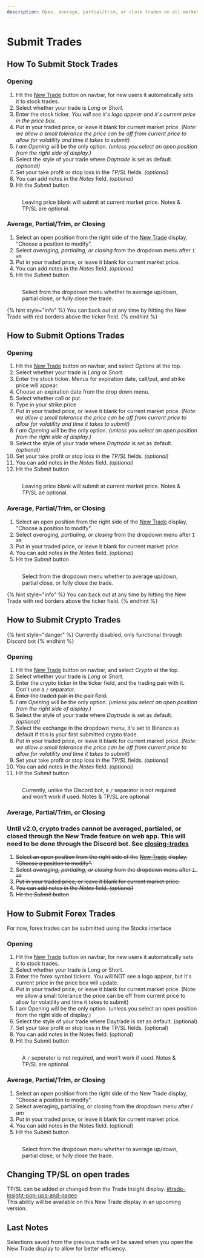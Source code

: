 ```yaml
---
description: Open, average, partial/trim, or close trades on all markets.
---
```


# Submit Trades

## How To Submit Stock Trades

### Opening

1. Hit the [New Trade](https://thetradehub.net/submit) button on navbar, for new users it automatically sets it to stock trades.
2. Select whether your trade is _Long_ or _Short._
3. Enter the stock ticker. _You will see it's logo appear and it's current price in the price box._
4. Put in your traded price, or leave it blank for current market price. _(Note: we allow a small tolerance the price can be off from current price to allow for volatility and time it takes to submit)_
5. _I am Opening_ will be the only option. _(unless you select an open position from the right side of display.)_
6. Select the style of your trade where _Daytrade_ is set as default. _(optional)_
7. Set your take profit or stop loss in the _TP/SL_ fields. _(optional)_
8. You can add notes in the _Notes_ field. _(optional)_
9. Hit the _Submit_ button

<figure><img src="../.gitbook/assets/image (149).png" alt=""><figcaption><p>Leaving price blank will submit at current market price. Notes &#x26; TP/SL are optional.</p></figcaption></figure>

### Average, Partial/Trim, or Closing

1. Select an open position from the right side of the [New Trade](https://thetradehub.net/submit) display, "Choose a position to modify".
2. Select _averaging, partialing, or closing_ from the dropdown menu after `I am`
3. Put in your traded price, or leave it blank for current market price.
4. You can add notes in the _Notes_ field. _(optional)_
5. Hit the _Submit_ button

<figure><img src="../.gitbook/assets/image (140).png" alt=""><figcaption><p>Select from the dropdown menu whether to average up/down, partial close, or fully close the trade.</p></figcaption></figure>

{% hint style="info" %}
You can back out at any time by hitting the New Trade with red borders above the ticker field.
{% endhint %}

## How to Submit Options Trades

### Opening

1. Hit the [New Trade](https://thetradehub.net/submit) button on navbar, and select _Options_ at the top.
2. Select whether your trade is _Long_ or _Short._
3. Enter the stock ticker. Menus for expiration date, call/put, and strike price will appear.
4. Choose an expiration date from the drop down menu.
5. Select whether call or put.
6. Type in your strike price
7. Put in your traded price, or leave it blank for current market price. _(Note: we allow a small tolerance the price can be off from current price to allow for volatility and time it takes to submit)_
8. _I am Opening_ will be the only option. _(unless you select an open position from the right side of display.)_
9. Select the style of your trade where _Daytrade_ is set as default. _(optional)_
10. Set your take profit or stop loss in the _TP/SL_ fields. _(optional)_
11. You can add notes in the _Notes_ field. _(optional)_
12. Hit the _Submit_ button

<figure><img src="../.gitbook/assets/image (128).png" alt=""><figcaption><p>Leaving price blank will submit at current market price. Notes &#x26; TP/SL ae optional.</p></figcaption></figure>

### Average, Partial/Trim, or Closing

1. Select an open position from the right side of the [New Trade](https://thetradehub.net/submit) display, "Choose a position to modify".
2. Select _averaging, partialing, or closing_ from the dropdown menu after `I am`
3. Put in your traded price, or leave it blank for current market price.
4. You can add notes in the _Notes_ field. _(optional)_
5. Hit the _Submit_ button

<figure><img src="../.gitbook/assets/image (162).png" alt=""><figcaption><p>Select from the dropdown menu whether to average up/down, partial close, or fully close the trade.</p></figcaption></figure>

{% hint style="info" %}
You can back out at any time by hitting the New Trade with red borders above the ticker field.
{% endhint %}

## How to Submit Crypto Trades

{% hint style="danger" %}
Currently disabled, only functional through Discord bot
{% endhint %}

### Opening

1. Hit the [New Trade](https://thetradehub.net/submit) button on navbar, and select _Crypto_ at the top.
2. Select whether your trade is _Long_ or _Short._
3. Enter the crypto ticker in the ticker field, and the trading pair with it. Don't use a `/` separator.
4. ~~Enter the traded pair in the pair field.~~
5. _I am Opening_ will be the only option. _(unless you select an open position from the right side of display.)_
6. Select the style of your trade where _Daytrade_ is set as default. _(optional)_
7. Select the exchange in the dropdown menu, it's set to Binance as default if this is your first submitted crypto trade.
8. Put in your traded price, or leave it blank for current market price. _(Note: we allow a small tolerance the price can be off from current price to allow for volatility and time it takes to submit)_
9. Set your take profit or stop loss in the _TP/SL_ fields. _(optional)_
10. You can add notes in the _Notes_ field. _(optional)_
11. Hit the _Submit_ button

<figure><img src="../.gitbook/assets/image (189).png" alt=""><figcaption><p>Currently, unlike the Discord bot, a <code>/</code> separator is not required and won't work if used. Notes &#x26; TP/SL are optional</p></figcaption></figure>

### Average, Partial/Trim, or Closing

### Until v2.0, crypto trades cannot be averaged, partialed, or closed through the New Trade feature on web app. This will need to be done through the Discord bot. See [closing-trades](../submit-crypto-trades-on-discord/closing-trades/ "mention")

1. ~~Select an open position from the right side of the~~ [~~New Trade~~](https://thetradehub.net/submit) ~~display, "Choose a position to modify".~~
2. ~~Select _averaging, partialing, or closing_ from the dropdown menu after `I am`~~
3. ~~Put in your traded price, or leave it blank for current market price.~~
4. ~~You can add notes in the _Notes_ field. _(optional)_~~
5. ~~Hit the _Submit_ button~~

## How to Submit Forex Trades

For now, forex trades can be submitted using the Stocks interface

### Opening

1. Hit the [New Trade](https://thetradehub.net/submit) button on navbar, for new users it automatically sets it to stock trades.
2. Select whether your trade is Long or Short.
3. Enter the forex symbol tickers. You will NOT see a logo appear, but it's current price in the price box will update.
4. Put in your traded price, or leave it blank for current market price. (Note: we allow a small tolerance the price can be off from current price to allow for volatility and time it takes to submit)
5. I am Opening will be the only option. (unless you select an open position from the right side of display.)
6. Select the style of your trade where Daytrade is set as default. (optional)
7. Set your take profit or stop loss in the TP/SL fields. (optional)
8. You can add notes in the Notes field. (optional)
9. Hit the Submit button

<figure><img src="../.gitbook/assets/image (121).png" alt=""><figcaption><p>A <code>/</code> seperator is not required, and won't work if used. Notes &#x26; TP/SL are optional.</p></figcaption></figure>

### Average, Partial/Trim, or Closing

1. Select an open position from the right side of the New Trade display, "Choose a position to modify".
2. Select averaging, partialing, or closing from the dropdown menu after _I am_
3. Put in your traded price, or leave it blank for current market price.
4. You can add notes in the Notes field. (optional)
5. Hit the Submit button

<figure><img src="../.gitbook/assets/image (173).png" alt=""><figcaption><p>Select from the dropdown menu whether to average up/down, partial close, or fully close the trade.</p></figcaption></figure>

## Changing TP/SL on open trades

TP/SL can be added or changed from the Trade Insight display. [#trade-insight-pop-ups-and-pages](../info/user-interfaces-overview.md#trade-insight-pop-ups-and-pages "mention")\
This ability will be available on this New Trade display in an upcoming version.



## Last Notes

Selections saved from the previous trade will be saved when you open the New Trade display to allow for better efficiency.
